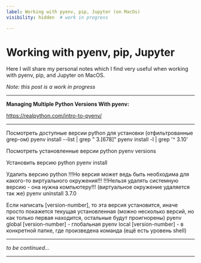 ```yaml
---
label: Working with pyenv, pip, Jupyter (on MacOs)
visibility: hidden  # work in progress

---
```


# Working with pyenv, pip, Jupyter

Here I will share my personal notes which I find very useful when working with pyenv, pip, and Jupyter on MacOS.


*Note: this post is a work in progress*

---

**Managing Multiple Python Versions With pyenv:**

https://realpython.com/intro-to-pyenv/


---

Посмотреть доступные версии python для установки (отфильтрованные grep-ом)
pyenv install --list | grep " 3\.[678]"
pyenv install -l | grep '^  3.10'

Посмотреть установленные версии python
pyenv versions

Установить версию python
pyenv install <version>

Удалить версию python
    !!!Но версия может ведь быть необходима для какого-то виртуального окружения!!!
    !!!Нельзя удалять системную версию - она нужна компьютеру!!!
    (виртуальное окружение удаляется так же)
pyenv uninstall 3.7.0


Если написать [version-number], то эта версия установится, иначе просто покажется текущая установленная
    (можно несколько версий, но как только первая находится, остальные будут проигнорены)
pyenv global [version-number]       - глобальная
pyenv local [version-number]        - в конкретной папке, где произведена команда
(ещё есть уровень shell)


---

*to be continued...*

---